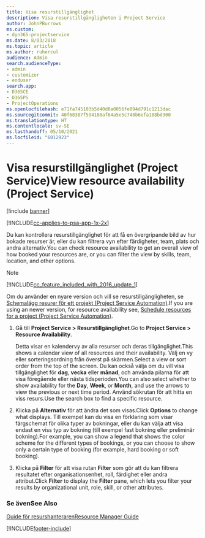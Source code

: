 ```yaml
---
title: Visa resurstillgänglighet
description: Visa resurstillgängligheten i Project Service
author: JohnPBurrows
ms.custom:
- dyn365-projectservice
ms.date: 8/03/2018
ms.topic: article
ms.author: ruhercul
audience: Admin
search.audienceType:
- admin
- customizer
- enduser
search.app:
- D365CE
- D365PS
- ProjectOperations
ms.openlocfilehash: e71fa745103b5d40d8a0056fe894d791c1213dac
ms.sourcegitcommit: 40f68387f594180af64a5e5c748b6efa188bd300
ms.translationtype: HT
ms.contentlocale: sv-SE
ms.lasthandoff: 05/10/2021
ms.locfileid: "6012923"
---
```

# <a name="view-resource-availability-project-service"></a><span data-ttu-id="ed5d0-103">Visa resurstillgänglighet (Project Service)</span><span class="sxs-lookup"><span data-stu-id="ed5d0-103">View resource availability (Project Service)</span></span>

[!include [banner](../includes/psa-now-project-operations.md)]

[!INCLUDE[cc-applies-to-psa-app-1x-2x](../includes/cc-applies-to-psa-app-1x-2x.md)]

<span data-ttu-id="ed5d0-104">Du kan kontrollera resurstillgänglighet för att få en övergripande bild av hur bokade resurser är, eller du kan filtrera vyn efter färdigheter, team, plats och andra alternativ.</span><span class="sxs-lookup"><span data-stu-id="ed5d0-104">You can check resource availability to get an overall view of how booked your resources are, or you can filter the view by skills, team, location, and other options.</span></span>  
  
> [!NOTE]
> [!INCLUDE[cc_feature_included_with_2016_update_1](../includes/cc-feature-included-with-2016-update-1.md)]  
> 
>  <span data-ttu-id="ed5d0-105">Om du använder en nyare version och vill se resurstillgängligheten, se [Schemalägg resurer för ett projekt (Project Service Automation)](../psa/schedule-resources-project.md).</span><span class="sxs-lookup"><span data-stu-id="ed5d0-105">If you are using an newer version, for resource availability see, [Schedule resources for a project (Project Service Automation)](../psa/schedule-resources-project.md).</span></span>  

1. <span data-ttu-id="ed5d0-106">Gå till **Project Service > Resurstillgänglighet**.</span><span class="sxs-lookup"><span data-stu-id="ed5d0-106">Go to **Project Service > Resource Availability**.</span></span>  

    <span data-ttu-id="ed5d0-107">Detta visar en kalendervy av alla resurser och deras tillgänglighet.</span><span class="sxs-lookup"><span data-stu-id="ed5d0-107">This shows a calendar view of all resources and their availability.</span></span> <span data-ttu-id="ed5d0-108">Välj en vy eller sorteringsordning från överst på skärmen.</span><span class="sxs-lookup"><span data-stu-id="ed5d0-108">Select a view or sort order from the top of the screen.</span></span> <span data-ttu-id="ed5d0-109">Du kan också välja om du vill visa tillgänglighet för **dag**, **vecka** eller **månad**, och använda pilarna för att visa föregående eller nästa tidsperioden.</span><span class="sxs-lookup"><span data-stu-id="ed5d0-109">You can also select whether to show availability for the **Day**, **Week**, or **Month**, and use the arrows to view the previous or next time period.</span></span> <span data-ttu-id="ed5d0-110">Använd sökrutan för att hitta en viss resurs.</span><span class="sxs-lookup"><span data-stu-id="ed5d0-110">Use the search box to find a specific resource.</span></span>  

2. <span data-ttu-id="ed5d0-111">Klicka på **Alternativ** för att ändra det som visas.</span><span class="sxs-lookup"><span data-stu-id="ed5d0-111">Click **Options** to change what displays.</span></span> <span data-ttu-id="ed5d0-112">Till exempel kan du visa en förklaring som visar färgschemat för olika typer av bokningar, eller du kan välja att visa endast en viss typ av bokning (till exempel fast bokning eller preliminär bokning).</span><span class="sxs-lookup"><span data-stu-id="ed5d0-112">For example, you can show a legend that shows the color scheme for the different types of bookings, or you can choose to show only a certain type of booking (for example, hard booking or soft booking).</span></span>  

3. <span data-ttu-id="ed5d0-113">Klicka på **Filter** för att visa rutan **Filter** som gör att du kan filtrera resultatet efter organisationsenhet, roll, färdighet eller andra attribut.</span><span class="sxs-lookup"><span data-stu-id="ed5d0-113">Click **Filter** to display the **Filter** pane, which lets you filter your results by organizational unit, role, skill, or other attributes.</span></span>  

### <a name="see-also"></a><span data-ttu-id="ed5d0-114">Se även</span><span class="sxs-lookup"><span data-stu-id="ed5d0-114">See Also</span></span>  
 [<span data-ttu-id="ed5d0-115">Guide för resurshanteraren</span><span class="sxs-lookup"><span data-stu-id="ed5d0-115">Resource Manager Guide</span></span>](../psa/resource-manager-guide.md)


[!INCLUDE[footer-include](../includes/footer-banner.md)]